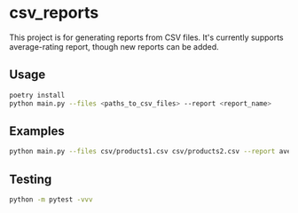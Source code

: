 # csv_reports

This project is for generating reports from CSV files.
It's currently supports average-rating report, though new reports can be added.

## Usage

```bash
poetry install
python main.py --files <paths_to_csv_files> --report <report_name>
```

## Examples

```bash
python main.py --files csv/products1.csv csv/products2.csv --report average-rating
```

## Testing

```bash
python -m pytest -vvv
```
